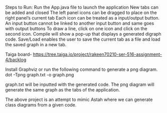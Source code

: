 Steps to Run:
  Run the App.java file to launch the application
  New tabs can be added and closed
  The left panel icons can be dragged to place on the right panel’s current tab
  Each icon can be treated as a input/output button.
  An input button cannot be linked to another input button and same goes with output buttons
  To draw a line, click on one icon and click on the second icon.
  Compile will show a pop-up that displays a generated digraph code.
  Save/Load enables the user to save the current tab as a file and load the saved graph in a new tab.
  
Taiga board- https://tree.taiga.io/project/rakeen70210-ser-516-assignment-4/backlog

Install Graphviz or run the following command to generate a png diagram.
dot -Tpng graph.txt -o graph.png

graph.txt will be inputted with the generated code. The png diagram will generate the same graph as the tabs of the application.

The above project is an attempt to mimic Astah where we can generate class diagrams from a given code.
